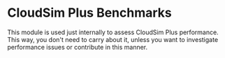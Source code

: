 # CloudSim Plus Benchmarks

This module is used just internally to assess CloudSim Plus performance.
This way, you don't need to carry about it, unless you want to investigate performance issues or contribute in this manner.